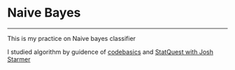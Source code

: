 # Naive Bayes
---
This is my practice on Naive bayes classifier

I studied algorithm by guidence of [codebasics](https://www.youtube.com/c/codebasics) and [StatQuest with Josh Starmer](https://www.youtube.com/c/joshstarmer)
